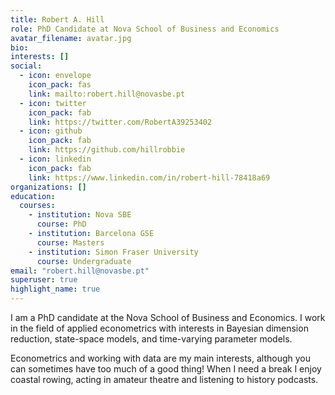 ```yaml
---
title: Robert A. Hill
role: PhD Candidate at Nova School of Business and Economics
avatar_filename: avatar.jpg
bio: 
interests: []
social:
  - icon: envelope
    icon_pack: fas
    link: mailto:robert.hill@novasbe.pt
  - icon: twitter
    icon_pack: fab
    link: https://twitter.com/RobertA39253402
  - icon: github
    icon_pack: fab
    link: https://github.com/hillrobbie
  - icon: linkedin
    icon_pack: fab
    link: https://www.linkedin.com/in/robert-hill-78418a69
organizations: []
education:
  courses:
    - institution: Nova SBE
      course: PhD
    - institution: Barcelona GSE
      course: Masters
    - institution: Simon Fraser University
      course: Undergraduate
email: "robert.hill@novasbe.pt"
superuser: true
highlight_name: true
---
```

I am a PhD candidate at the Nova School of Business and Economics. I work in the field of applied econometrics with interests in Bayesian dimension reduction, state-space models, and time-varying parameter models. 

Econometrics and working with data are my main interests, although you can sometimes have too much of a good thing! When I need a break I enjoy coastal rowing, acting in amateur theatre and listening to history podcasts.


